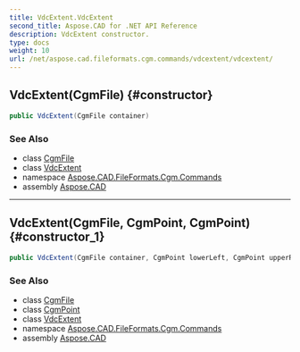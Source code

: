 ```yaml
---
title: VdcExtent.VdcExtent
second_title: Aspose.CAD for .NET API Reference
description: VdcExtent constructor. 
type: docs
weight: 10
url: /net/aspose.cad.fileformats.cgm.commands/vdcextent/vdcextent/
---
```

## VdcExtent(CgmFile) {#constructor}

```csharp
public VdcExtent(CgmFile container)
```

### See Also

* class [CgmFile](../../../aspose.cad.fileformats.cgm/cgmfile/)
* class [VdcExtent](../)
* namespace [Aspose.CAD.FileFormats.Cgm.Commands](../../vdcextent/)
* assembly [Aspose.CAD](../../../)

---

## VdcExtent(CgmFile, CgmPoint, CgmPoint) {#constructor_1}

```csharp
public VdcExtent(CgmFile container, CgmPoint lowerLeft, CgmPoint upperRight)
```

### See Also

* class [CgmFile](../../../aspose.cad.fileformats.cgm/cgmfile/)
* class [CgmPoint](../../../aspose.cad.fileformats.cgm.classes/cgmpoint/)
* class [VdcExtent](../)
* namespace [Aspose.CAD.FileFormats.Cgm.Commands](../../vdcextent/)
* assembly [Aspose.CAD](../../../)


